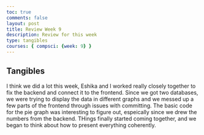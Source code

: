 ```yaml
---
toc: true
comments: false
layout: post
title: Review Week 9
description: Review for this week
type: tangibles
courses: { compsci: {week: 9} }
---
```


## Tangibles

I think we did a lot this week, Eshika and I worked really closely together to fix the backend and connect it to the frontend. Since we got two databases, we were trying to display the data in different graphs and we messed up a few parts of the frontend through issues with committing. The basic code for the pie graph was interesting to figure out, espeically since we drew the numbers from the backend. THings finally started coming together, and we began to think about how to present everything coherently.